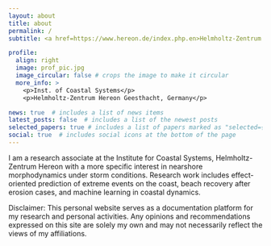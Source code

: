 ```yaml
---
layout: about
title: about
permalink: /
subtitle: <a href=https://www.hereon.de/index.php.en>Helmholtz-Zentrum Hereon</a>

profile:
  align: right
  image: prof_pic.jpg
  image_circular: false # crops the image to make it circular
  more_info: >
    <p>Inst. of Coastal Systems</p>
    <p>Helmholtz-Zentrum Hereon Geesthacht, Germany</p>

news: true  # includes a list of news items
latest_posts: false  # includes a list of the newest posts
selected_papers: true # includes a list of papers marked as "selected={true}"
social: true  # includes social icons at the bottom of the page
---
```


I am a research associate at the Institute for Coastal Systems, Helmholtz-Zentrum Hereon with a more specific interest in nearshore morphodynamics under storm conditions. Research work includes effect-oriented prediction of extreme events on the coast, beach recovery after erosion cases, and machine learning in coastal dynamics.

Disclaimer: This personal website serves as a documentation platform for my research and personal activities. Any opinions and recommendations expressed on this site are solely my own and may not necessarily reflect the views of my affiliations.
